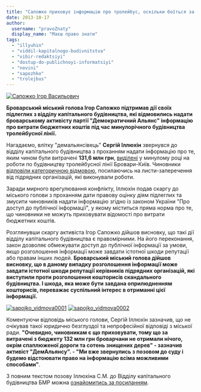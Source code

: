 ```yaml
---
title: "Сапожко приховує інформацію про тролейбус, оскільки боїться за репутацію"
date: 2013-10-17
author: 
  username: "pravoZnaty"
  display_name: "Маєш право знати"
tags: 
  - "illyuhin"
  - "viddil-kapitalnogo-budivnitstva"
  - "vibir-redaktsiyi"
  - "dostup-do-publichnoyi-informatsiyi"
  - "novini"
  - "sapozhko"
  - "trolejbus"
---
```


[![Сапожко Ігор Васильович](https://mpz.brovary.org/wp-content/uploads/2013/03/Sapozhko-Igor-Vasilovich-ofitsiyne-foto.jpg)](https://mpz.brovary.org/wp-content/uploads/2013/03/Sapozhko-Igor-Vasilovich-ofitsiyne-foto.jpg)

**Броварський міський голова Ігор Сапожко підтримав дії своїх підлеглих з відділу капітального будівництва, які відмовились надати броварському активісту партії "Демократичний Альянс" інформацію про витрати бюджетних коштів під час минулорічного будівництва тролейбусної лінії.**

Нагадаємо, влітку "демальянсівець" **Сергій Іллюхін** звернувся до відділу капітального будівництва з проханням надати інформацію про те, яким чином були витрачені **131,6 млн грн**, [виділені](https://mpz.brovary.org/komentari-troleybusnu-liniyu-brovari-kiyiv-buduvatime-kompaniya-pivdenzahidshlyahbud/) у минулому році на роботи по будівництву тролейбусної лінії Бровари-Київ. Чиновники [відповіли категоричною відмовою](https://mpz.brovary.org/chinovniki-vidmovilis-rozpovisti-na-shho-vitratili-troleybusni-koshti/ "Чиновники відмовились розповісти, на що витратили “тролейбусні” кошти"), посилаючись на листи-заперечення від підрядних організацій, які виконували роботи.

Заради мирного врегулювання конфлікту, Іллюхін подав скаргу до міського голови з проханням дати правову оцінку діям підлеглих та змусити чиновників надати інформацію згідно із законом України "Про доступ до публічної інформації", у якому міститься пряма норма про те, що чиновники не можуть приховувати відомості про витрати бюджетних коштів.

Розглянувши скаргу активіста Ігор Сапожко дійшов висновку, що такі дії відділу капітального будівництва є правомірними. На його переконання, закон дозволяє обмежувати доступ до публічної інформації за умови, якщо розголошення інформації може завдати істотної шкоди репутації або правам інших людей. **Броварський міський голова дійшов висновку, що в даному випадку розголошення інформації може завдати істотної шкоди репутації керівників підрядних організацій, які виступили проти розголошення кошторисів скандального будівництва. І шкода, яка може бути завдана оприлюдненням кошторисів, переважає суспільний інтерес в отриманні цієї інформації.**

[![sapojko_vidmova0001](https://mpz.brovary.org/wp-content/uploads/2013/10/sapojko_vidmova0001.jpg)](https://mpz.brovary.org/wp-content/uploads/2013/10/sapojko_vidmova0001.jpg) [![sapojko_vidmova0002](https://mpz.brovary.org/wp-content/uploads/2013/10/sapojko_vidmova0002.jpg)](https://mpz.brovary.org/wp-content/uploads/2013/10/sapojko_vidmova0002.jpg)

Коментуючи відповідь міського голови, Сергій Іллюхін зазначив, що не очікував такої юридично безглуздої та непрофесійної відповіді з міської ради. **"Очевидно, чиновникам є що приховувати, тому що за витрачені з бюджету 132 млн грн броварчани не отримали нічого, окрім спаплюженої дороги та сотень знищених дерев" - зазначив активіст "ДемАльянсу". - "Ми вже звернулись з позовом до суду і будемо відстоювати право на інформацію всіма можливими способами"**.

З повним текстом позову Іллюхіна С.М. до Відділу капітального будівництва БМР можна [ознайомитись за посиланням](https://mpz.brovary.org/wp-content/uploads/2013/10/Pozov_VKB_20131015.docx).
